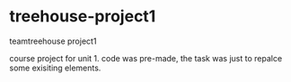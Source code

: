# treehouse-project1
teamtreehouse project1

course project for unit 1. code was pre-made, the task was just to repalce some exisiting elements.

